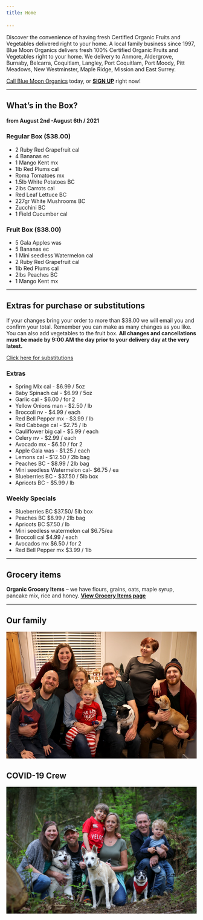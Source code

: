```yaml
---
title: Home

---
```

Discover the convenience of having fresh Certified Organic Fruits and Vegetables delivered right to your home. A local family business since 1997, Blue Moon Organics delivers fresh 100% Certified Organic Fruits and Vegetables right to your home. We delivery to Anmore, Aldergrove, Burnaby, Belcarra, Coquitlam, Langley, Port Coquitlam, Port Moody, Pitt Meadows, New Westminster, Maple Ridge, Mission and East Surrey.

[Call Blue Moon Organics](/contact) today, or [**SIGN UP**](/sign-up) right now!

***

## What’s in the Box?

#### **from  August 2nd -August 6th / 2021**

### Regular Box ($38.00)

* 2 Ruby Red Grapefruit  cal
* 4 Bananas  ec
* 1 Mango Kent  mx
* 1lb Red Plums cal
* Roma Tomatoes  mx
* 1.5lb White Potatoes  BC
* 2lbs Carrots  cal
* Red Leaf Lettuce  BC
* 227gr White Mushrooms  BC
* Zucchini  BC
* 1 Field Cucumber  cal

### Fruit Box ($38.00)

* 5 Gala Apples  was
* 5 Bananas  ec
* 1 Mini seedless Watermelon cal
* 2 Ruby Red Grapefruit  cal
* 1lb Red Plums  cal
* 2lbs Peaches  BC
* 1 Mango Kent  mx

***

## Extras for purchase or substitutions

If your changes bring your order to more than $38.00 we will email you and confirm your total. Remember you can make as many changes as you like. You can also add vegetables to the fruit box. **All changes and cancellations must be made by 9:00 AM the day prior to your delivery day at the very latest.**

[Click here for substitutions](/substitutions "Click here for substitutions")

### Extras

* Spring Mix cal  -  $6.99 / 5oz
* Baby Spinach cal  -  $6.99 / 5oz
* Garlic  cal - $6.00 / for 2
* Yellow Onions man - $2.50 / lb
* Broccoli  nv - $4.99 / each
* Red Bell Pepper  mx - $3.99 / lb
* Red Cabbage  cal - $2.75 / lb
* Cauliflower big cal - $5.99 / each
* Celery  nv - $2.99 / each
* Avocado  mx - $6.50 / for 2
* Apple Gala  was - $1.25 / each
* Lemons  cal - $12.50 / 2lb bag
* Peaches  BC - $8.99 / 2lb bag
* Mini seedless Watermelon cal- $6.75 / ea
* Blueberries  BC - $37.50 / 5lb box
* Apricots  BC -  $5.99 / lb

### Weekly Specials

* Blueberries  BC  $37.50/ 5lb box
* Peaches  BC   $8.99 / 2lb bag
* Apricots  BC  $7.50 / lb
* Mini seedless watermelon cal  $6.75/ea
* Broccoli  cal  $4.99 / each
* Avocados  mx   $6.50 / for 2
* Red Bell Pepper  mx   $3.99 / 1lb

***

## Grocery items

**Organic Grocery Items** – we have flours, grains, oats, maple syrup, pancake mix, rice and honey. [**View Grocery Items page**](/groceries)

***

## Our family

![Our family.](./uploads/IMG_1376-copy.jpg "Our family")

## COVID-19 Crew

![COVID-19 crew.](./uploads/covid.jpg "COVID-19 crew")